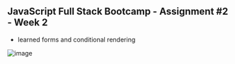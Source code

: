 ## JavaScript Full Stack Bootcamp - Assignment #2 - Week 2

* learned forms and conditional rendering

![image](https://user-images.githubusercontent.com/116047642/231843807-50ccd8a3-6ff8-4d8f-af99-7afad06226c6.png)
